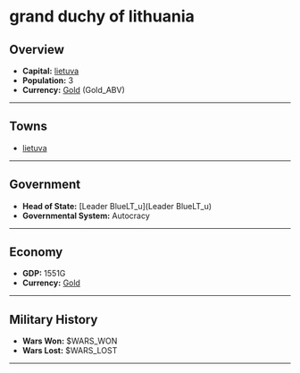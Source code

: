 # grand duchy of lithuania

## Overview

- **Capital:** [lietuva](lietuva)
- **Population:** 3
- **Currency:** [Gold](Gold) (Gold_ABV)

---

## Towns

- [lietuva](lietuva)

---

## Government

- **Head of State:** [Leader BlueLT_u](Leader BlueLT_u)
- **Governmental System:** Autocracy

---

## Economy

- **GDP:** 1551G
- **Currency:** [Gold](Gold)

---

## Military History

- **Wars Won:** $WARS_WON
- **Wars Lost:** $WARS_LOST

---

